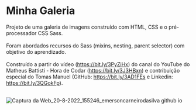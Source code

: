 # Minha Galeria
 
Projeto de uma galeria de imagens construído com HTML, CSS e o pré-processador CSS Sass. <br /><br />
Foram abordados recursos do Sass (mixins, nesting, parent selector) com objetivo do aprendizado. <br /> <br />
Construído a partir do vídeo (https://bit.ly/3PyZiHx) do canal do YouTube do Matheus Battisti - Hora de Codar (https://bit.ly/3J3HBxn) e contribuição especial do Tomas Manuel (GitHub: https://bit.ly/3AD1FEs e Linkedin: https://bit.ly/3QGokFp). <br /><br />

![Captura da Web_20-8-2022_155246_emersoncarneirodasilva github io](https://user-images.githubusercontent.com/94311606/185762260-3ede49e8-e73d-47bd-8d87-ba8f40215d85.jpeg)
